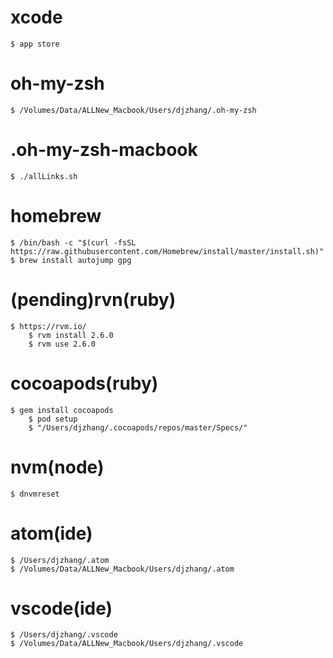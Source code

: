 # xcode
    $ app store

# oh-my-zsh
    $ /Volumes/Data/ALLNew_Macbook/Users/djzhang/.oh-my-zsh

#  .oh-my-zsh-macbook
    $ ./allLinks.sh

# homebrew
    $ /bin/bash -c "$(curl -fsSL https://raw.githubusercontent.com/Homebrew/install/master/install.sh)"
    $ brew install autojump gpg

# (pending)rvn(ruby)
    $ https://rvm.io/
		$ rvm install 2.6.0
		$ rvm use 2.6.0

# cocoapods(ruby)
    $ gem install cocoapods
		$ pod setup
		$ "/Users/djzhang/.cocoapods/repos/master/Specs/"

# nvm(node)
    $ dnvmreset

# atom(ide)
    $ /Users/djzhang/.atom
    $ /Volumes/Data/ALLNew_Macbook/Users/djzhang/.atom

# vscode(ide)
    $ /Users/djzhang/.vscode
    $ /Volumes/Data/ALLNew_Macbook/Users/djzhang/.vscode

